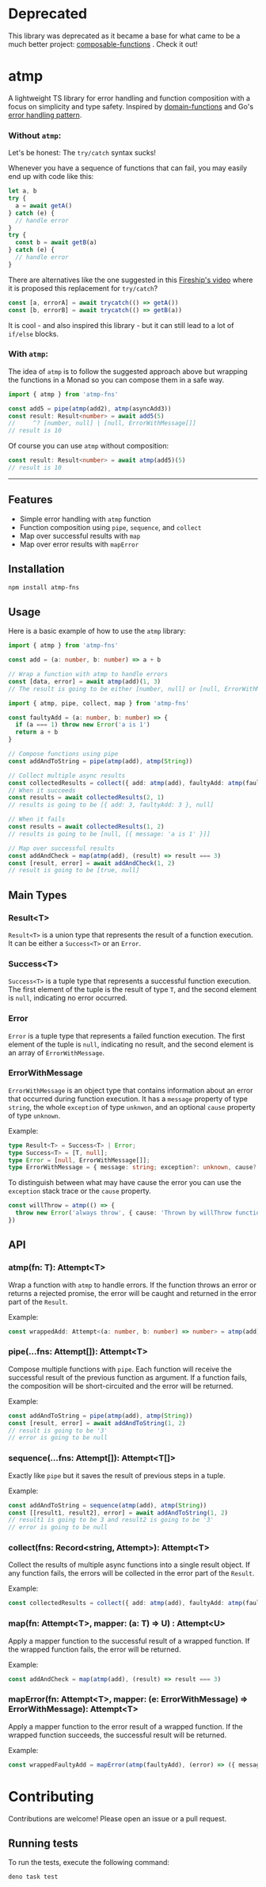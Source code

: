 # Deprecated
This library was deprecated as it became a base for what came to be a much better project: [composable-functions](https://github.com/seasonedcc/composable-functions) . Check it out!

# atmp

A lightweight TS library for error handling and function composition with a focus on simplicity and type safety. Inspired by [domain-functions](https://github.com/seasonedcc/domain-functions) and Go's [error handling pattern](https://go.dev/blog/error-handling-and-go).

### Without `atmp`:
Let's be honest: The `try/catch` syntax sucks!

Whenever you have a sequence of functions that can fail, you may easily end up with code like this:
```ts
let a, b
try {
  a = await getA()
} catch (e) {
  // handle error
}
try {
  const b = await getB(a)
} catch (e) {
  // handle error
}
```

There are alternatives like the one suggested in this [Fireship's video](https://www.youtube.com/shorts/ITogH7lJTyE) where it is proposed this replacement for `try/catch`?
```ts
const [a, errorA] = await trycatch(() => getA())
const [b, errorB] = await trycatch(() => getB(a))
```

It is cool - and also inspired this library - but it can still lead to a lot of `if/else` blocks.
### With `atmp`:

The idea of `atmp` is to follow the suggested approach above but wrapping the functions in a Monad so you can compose them in a safe way.

```ts
import { atmp } from 'atmp-fns'

const add5 = pipe(atmp(add2), atmp(asyncAdd3))
const result: Result<number> = await add5(5)
//     ^? [number, null] | [null, ErrorWithMessage[]]
// result is 10
```

Of course you can use `atmp` without composition:
```ts
const result: Result<number> = await atmp(add5)(5)
// result is 10
```

---
## Features

- Simple error handling with `atmp` function
- Function composition using `pipe`, `sequence`, and `collect`
- Map over successful results with `map`
- Map over error results with `mapError`


## Installation

```bash
npm install atmp-fns
```

## Usage

Here is a basic example of how to use the `atmp` library:

```ts
import { atmp } from 'atmp-fns'

const add = (a: number, b: number) => a + b

// Wrap a function with atmp to handle errors
const [data, error] = await atmp(add)(1, 3)
// The result is going to be either [number, null] or [null, ErrorWithMessage[]]
```

```ts
import { atmp, pipe, collect, map } from 'atmp-fns'

const faultyAdd = (a: number, b: number) => {
  if (a === 1) throw new Error('a is 1')
  return a + b
}

// Compose functions using pipe
const addAndToString = pipe(atmp(add), atmp(String))

// Collect multiple async results
const collectedResults = collect({ add: atmp(add), faultyAdd: atmp(faultyAdd) })
// When it succeeds
const results = await collectedResults(2, 1)
// results is going to be [{ add: 3, faultyAdd: 3 }, null]

// When it fails
const results = await collectedResults(1, 2)
// results is going to be [null, [{ message: 'a is 1' }]]

// Map over successful results
const addAndCheck = map(atmp(add), (result) => result === 3)
const [result, error] = await addAndCheck(1, 2)
// result is going to be [true, null]
```

## Main Types

### Result&lt;T&gt;

`Result<T>` is a union type that represents the result of a function execution. It can be either a `Success<T>` or an `Error`.

### Success&lt;T&gt;

`Success<T>` is a tuple type that represents a successful function execution. The first element of the tuple is the result of type `T`, and the second element is `null`, indicating no error occurred.

### Error

`Error` is a tuple type that represents a failed function execution. The first element of the tuple is `null`, indicating no result, and the second element is an array of `ErrorWithMessage`.

### ErrorWithMessage

`ErrorWithMessage` is an object type that contains information about an error that occurred during function execution. It has a `message` property of type `string`, the whole `exception` of type `unknwon`, and an optional `cause` property of type `unknown`.

Example:

```typescript
type Result<T> = Success<T> | Error;
type Success<T> = [T, null];
type Error = [null, ErrorWithMessage[]];
type ErrorWithMessage = { message: string; exception?: unknown, cause?: unknown };
```

To distinguish between what may have cause the error you can use the `exception` stack trace or the `cause` property.
```ts
const willThrow = atmp(() => {
  throw new Error('always throw', { cause: 'Thrown by willThrow function' })
})
```

## API

### atmp(fn: T): Attempt&lt;T&gt;

Wrap a function with `atmp` to handle errors. If the function throws an error or returns a rejected promise, the error will be caught and returned in the error part of the `Result`.

Example:

```typescript
const wrappedAdd: Attempt<(a: number, b: number) => number> = atmp(add)
```

### pipe(...fns: Attempt[]): Attempt&lt;T&gt;

Compose multiple functions with `pipe`. Each function will receive the successful result of the previous function as argument. If a function fails, the composition will be short-circuited and the error will be returned.

Example:

```typescript
const addAndToString = pipe(atmp(add), atmp(String))
const [result, error] = await addAndToString(1, 2)
// result is going to be '3'
// error is going to be null
```

### sequence(...fns: Attempt[]): Attempt&lt;T[]&gt;

Exactly like `pipe` but it saves the result of previous steps in a tuple.

Example:

```typescript
const addAndToString = sequence(atmp(add), atmp(String))
const [[result1, result2], error] = await addAndToString(1, 2)
// result1 is going to be 3 and result2 is going to be '3'
// error is going to be null
```

### collect(fns: Record<string, Attempt>): Attempt&lt;T&gt;

Collect the results of multiple async functions into a single result object. If any function fails, the errors will be collected in the error part of the `Result`.

Example:

```typescript
const collectedResults = collect({ add: atmp(add), faultyAdd: atmp(faultyAdd) })
```

### map(fn: Attempt&lt;T&gt;, mapper: (a: T) => U) : Attempt&lt;U&gt;

Apply a mapper function to the successful result of a wrapped function. If the wrapped function fails, the error will be returned.

Example:

```typescript
const addAndCheck = map(atmp(add), (result) => result === 3)
```

### mapError(fn: Attempt&lt;T&gt;, mapper: (e: ErrorWithMessage) => ErrorWithMessage): Attempt&lt;T&gt;

Apply a mapper function to the error result of a wrapped function. If the wrapped function succeeds, the successful result will be returned.

Example:

```typescript
const wrappedFaultyAdd = mapError(atmp(faultyAdd), (error) => ({ message: error.message + '!' }))
```


# Contributing
Contributions are welcome! Please open an issue or a pull request.

## Running tests

To run the tests, execute the following command:

```bash
deno task test
```
